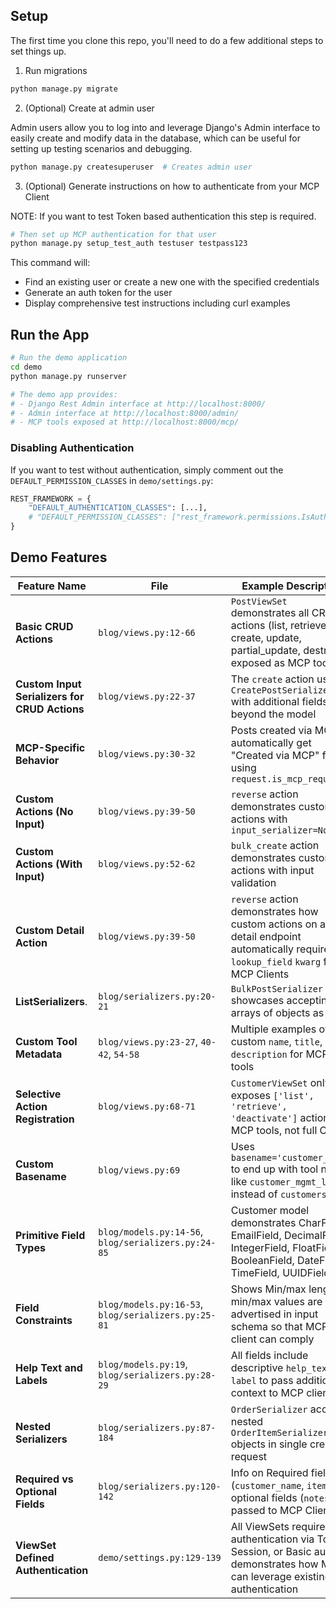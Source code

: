 ## Setup

The first time you clone this repo, you'll need to do a few additional steps to set things up.

1. Run migrations

```bash
python manage.py migrate
```

2. (Optional) Create at admin user

Admin users allow you to log into and leverage Django's Admin interface to easily create and modify data in the database, which can be useful for setting up testing scenarios and debugging.

```bash
python manage.py createsuperuser  # Creates admin user
```

3. (Optional) Generate instructions on how to authenticate from your MCP Client

NOTE: If you want to test Token based authentication this step is required.

```bash
# Then set up MCP authentication for that user
python manage.py setup_test_auth testuser testpass123
```

This command will:

- Find an existing user or create a new one with the specified credentials
- Generate an auth token for the user
- Display comprehensive test instructions including curl examples

## Run the App

```bash
# Run the demo application
cd demo
python manage.py runserver

# The demo app provides:
# - Django Rest Admin interface at http://localhost:8000/
# - Admin interface at http://localhost:8000/admin/
# - MCP tools exposed at http://localhost:8000/mcp/
```

### Disabling Authentication

If you want to test without authentication, simply comment out the `DEFAULT_PERMISSION_CLASSES` in `demo/settings.py`:

```python
REST_FRAMEWORK = {
    "DEFAULT_AUTHENTICATION_CLASSES": [...],
    # "DEFAULT_PERMISSION_CLASSES": ["rest_framework.permissions.IsAuthenticated"],
}
```

## Demo Features

| Feature Name                                  | File                                                | Example Description                                                                                                                      |
| --------------------------------------------- | --------------------------------------------------- | ---------------------------------------------------------------------------------------------------------------------------------------- |
| **Basic CRUD Actions**                        | `blog/views.py:12-66`                               | `PostViewSet` demonstrates all CRUD actions (list, retrieve, create, update, partial_update, destroy) exposed as MCP tools               |
| **Custom Input Serializers for CRUD Actions** | `blog/views.py:22-37`                               | The `create` action uses `CreatePostSerializer` with additional fields beyond the model                                                  |
| **MCP-Specific Behavior**                     | `blog/views.py:30-32`                               | Posts created via MCP automatically get "Created via MCP" footer using `request.is_mcp_request`                                          |
| **Custom Actions (No Input)**                 | `blog/views.py:39-50`                               | `reverse` action demonstrates custom actions with `input_serializer=None`                                                                |
| **Custom Actions (With Input)**               | `blog/views.py:52-62`                               | `bulk_create` action demonstrates custom actions with input validation                                                                   |
| **Custom Detail Action**                      | `blog/views.py:39-50`                               | `reverse` action demonstrates how custom actions on a detail endpoint automatically require a `lookup_field` `kwarg` from MCP Clients    |
| **ListSerializers**.                          | `blog/serializers.py:20-21`                         | `BulkPostSerializer` showcases accepting arrays of objects as input                                                                      |
| **Custom Tool Metadata**                      | `blog/views.py:23-27`, `40-42`, `54-58`             | Multiple examples of custom `name`, `title`, and `description` for MCP tools                                                             |
| **Selective Action Registration**             | `blog/views.py:68-71`                               | `CustomerViewSet` only exposes `['list', 'retrieve', 'deactivate']` actions as MCP tools, not full CRUD                                  |
| **Custom Basename**                           | `blog/views.py:69`                                  | Uses `basename='customer_mgmt'` to end up with tool names like `customer_mgmt_list` instead of `customers_list`                          |
| **Primitive Field Types**                     | `blog/models.py:14-56`, `blog/serializers.py:24-85` | Customer model demonstrates CharField, EmailField, DecimalField, IntegerField, FloatField, BooleanField, DateField, TimeField, UUIDField |
| **Field Constraints**                         | `blog/models.py:16-53`, `blog/serializers.py:25-81` | Shows Min/max length, min/max values are advertised in input schema so that MCP client can comply                                        |
| **Help Text and Labels**                      | `blog/models.py:19`, `blog/serializers.py:28-29`    | All fields include descriptive `help_text` and `label` to pass additional context to MCP client                                          |
| **Nested Serializers**                        | `blog/serializers.py:87-184`                        | `OrderSerializer` accepts nested `OrderItemSerializer` objects in single create request                                                  |
| **Required vs Optional Fields**               | `blog/serializers.py:120-142`                       | Info on Required fields (`customer_name`, `items`) vs optional fields (`notes`) is passed to MCP Client                                  |
| **ViewSet Defined Authentication**            | `demo/settings.py:129-139`                          | All ViewSets require authentication via Token, Session, or Basic auth - demonstrates how MCP can leverage existing API authentication    |
